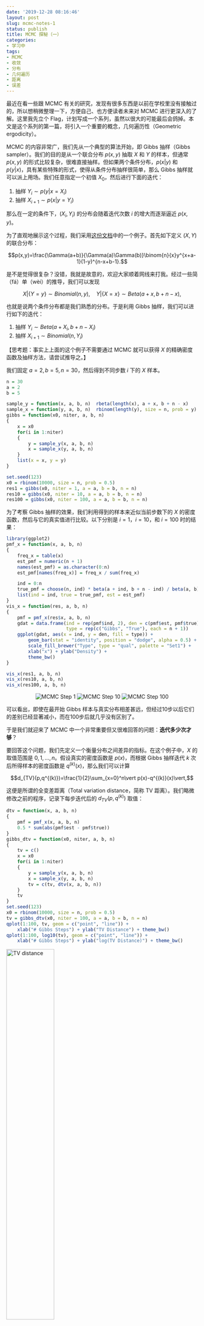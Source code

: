 ```yaml
---
date: '2019-12-28 08:16:46'
layout: post
slug: mcmc-notes-1
status: publish
title: MCMC 探秘（一）
categories:
- 学习中
tags:
- MCMC
- 收敛
- 分布
- 几何遍历
- 距离
- 误差
---
```


最近在看一些跟 MCMC 有关的研究，发现有很多东西是以前在学校里没有接触过的，所以想稍微整理一下，方便自己、也方便读者未来对 MCMC 进行更深入的了解。这里我先立个 Flag，计划写成一个系列，虽然以很大的可能最后会鸽掉。本文是这个系列的第一篇，将引入一个重要的概念，几何遍历性（Geometric ergodicity）。

MCMC 的内容非常广，我们先从一个典型的算法开始，即 Gibbs 抽样（Gibbs sampler）。我们的目的是从一个联合分布 $p(x,y)$ 抽取 $X$ 和 $Y$ 的样本，但通常 $p(x,y)$ 的形式比较复杂，很难直接抽样。但如果两个条件分布，$p(x\vert y)$ 和 $p(y\vert x)$，具有某些特殊的形式，使得从条件分布抽样很简单，那么 Gibbs 抽样就可以派上用场。我们任意指定一个初值 $X_0$，然后进行下面的迭代：

1. 抽样 $Y_i\sim p(y\vert x=X_i)$
2. 抽样 $X_{i+1}\sim p(x\vert y=Y_i)$

那么在一定的条件下，$(X_i,Y_i)$ 的分布会随着迭代次数 $i$ 的增大而逐渐逼近 $p(x,y)$。

<!-- more -->

为了直观地展示这个过程，我们采用[这份文档](http://www.ccs.neu.edu/home/vip/teach/DMcourse/5_topicmodel_summ/notes_slides/sampling/notes-gibbs-metro.pdf)中的一个例子。首先如下定义 $(X,Y)$
的联合分布：

$$p(x,y)=\frac{\Gamma(a+b)}{\Gamma(a)\Gamma(b)}\binom{n}{x}y^{x+a-1}(1-y)^{n-x+b-1}.$$

是不是觉得很复杂？没错，我就是故意的，欢迎大家顺着网线来打我。经过一些简（fá）单（wèi）的推导，我们可以发现

$$X|\{Y=y\}\sim Binomial(n,y),\quad Y|\{X=x\}\sim Beta(a+x,b+n-x),$$

也就是说两个条件分布都是我们熟悉的分布。于是利用 Gibbs 抽样，我们可以进行如下的迭代：

1. 抽样 $Y_i\sim Beta(a+X_i,b+n-X_i)$
2. 抽样 $X_{i+1}\sim Binomial(n,Y_i)$

【思考题：事实上上面的这个例子不需要通过 MCMC 就可以获得 $X$ 的精确密度函数及抽样方法，请尝试推导之。】

我们固定 $a=2,b=5,n=30$，然后得到不同步数 $i$ 下的 $X$ 样本。


```r
n = 30
a = 2
b = 5

sample_y = function(x, a, b, n)  rbeta(length(x), a + x, b + n - x)
sample_x = function(y, a, b, n)  rbinom(length(y), size = n, prob = y)
gibbs = function(x0, niter, a, b, n)
{
    x = x0
    for(i in 1:niter)
    {
        y = sample_y(x, a, b, n)
        x = sample_x(y, a, b, n)
    }
    list(x = x, y = y)
}

set.seed(123)
x0 = rbinom(10000, size = n, prob = 0.5)
res1 = gibbs(x0, niter = 1, a = a, b = b, n = n)
res10 = gibbs(x0, niter = 10, a = a, b = b, n = n)
res100 = gibbs(x0, niter = 100, a = a, b = b, n = n)
```

为了考察 Gibbs 抽样的效果，我们利用得到的样本来近似当前步数下的 $X$ 的密度函数，然后与它的真实值进行比较。以下分别是 $i=1$，$i=10$，和 $i=100$ 时的结果：

```r
library(ggplot2)
pmf_x = function(x, a, b, n)
{
    freq_x = table(x)
    est_pmf = numeric(n + 1)
    names(est_pmf) = as.character(0:n)
    est_pmf[names(freq_x)] = freq_x / sum(freq_x)

    ind = 0:n
    true_pmf = choose(n, ind) * beta(a + ind, b + n - ind) / beta(a, b)
    list(ind = ind, true = true_pmf, est = est_pmf)
}
vis_x = function(res, a, b, n)
{
    pmf = pmf_x(res$x, a, b, n)
    gdat = data.frame(ind = rep(pmf$ind, 2), den = c(pmf$est, pmf$true),
                      type = rep(c("Gibbs", "True"), each = n + 1))
    ggplot(gdat, aes(x = ind, y = den, fill = type)) +
        geom_bar(stat = "identity", position = "dodge", alpha = 0.5) +
        scale_fill_brewer("Type", type = "qual", palette = "Set1") +
        xlab("x") + ylab("Density") +
        theme_bw()
}

vis_x(res1, a, b, n)
vis_x(res10, a, b, n)
vis_x(res100, a, b, n)
```

<div align="center">
    <img src="https://yixuan.cos.name/cn/images/mcmc-step-1.png" alt="MCMC Step 1" />
    <img src="https://yixuan.cos.name/cn/images/mcmc-step-10.png" alt="MCMC Step 10" />
    <img src="https://yixuan.cos.name/cn/images/mcmc-step-100.png" alt="MCMC Step 100" />
</div>

可以看出，即使在最开始 Gibbs 样本与真实分布相差甚远，但经过10步以后它们的差别已经显著减小，而在100步后就几乎没有区别了。

于是我们就迎来了 MCMC 中一个非常重要但又很难回答的问题：**迭代多少次才够**？

要回答这个问题，我们先定义一个衡量分布之间差异的指标。在这个例子中，$X$ 的取值范围是 $0,1,\ldots,n$。假设真实的密度函数是 $p(x)$，而根据 Gibbs 抽样迭代 $k$ 次后所得样本的密度函数是 $q^{(k)}(x)$，那么我们可以计算

$$d_{TV}(p,q^{(k)})=\frac{1}{2}\sum_{x=0}^n\vert p(x)-q^{(k)}(x)\vert,$$

这便是所谓的全变差距离（Total variation distance，简称 TV 距离）。我们略微修改之前的程序，记录下每步迭代后的
$d_{TV}(p,q^{(k)})$ 取值：

```r
dtv = function(x, a, b, n)
{
    pmf = pmf_x(x, a, b, n)
    0.5 * sum(abs(pmf$est - pmf$true))
}
gibbs_dtv = function(x0, niter, a, b, n)
{
    tv = c()
    x = x0
    for(i in 1:niter)
    {
        y = sample_y(x, a, b, n)
        x = sample_x(y, a, b, n)
        tv = c(tv, dtv(x, a, b, n))
    }
    tv
}
set.seed(123)
x0 = rbinom(10000, size = n, prob = 0.5)
tv = gibbs_dtv(x0, niter = 100, a = a, b = b, n = n)
qplot(1:100, tv, geom = c("point", "line")) +
    xlab("# Gibbs Steps") + ylab("TV Distance") + theme_bw()
qplot(1:100, log10(tv), geom = c("point", "line")) +
    xlab("# Gibbs Steps") + ylab("log(TV Distance)") + theme_bw()
```

<img src="https://yixuan.cos.name/cn/images/mcmc-tv.png" alt="TV distance" width="50%" />
<img src="https://yixuan.cos.name/cn/images/mcmc-log-tv.png" alt="log-TV distance" width="50%" />

这里左图是 $d_{TV}(p,q^{(k)})$ 随 $k$ 的变化，右图是对 $d_{TV}(p,q^{(k)})$ 取对数后的结果。可以看出，右图的散点在前期基本处在一条直线上，说明 Gibbs 样本与真实分布的 TV 距离几乎是随着迭代步数而**指数**下降的。后期保持一个接近于零的常数是因为 $q^{(k)}(x)$ 是用样本的经验分布逼近的，因此会有一些跟样本量有关的随机误差，它不会随着迭代步数的增大而消失。

我们以后会发现，这一误差呈指数衰减的性质会在 MCMC 的分析中占据非常重要的位置。用更正式的语言来说，如果一个 MCMC 算法经过有限步迭代后样本的分布与真实分布之间的 TV 距离（$d_{TV}(p,q^{(k)})$）随迭代步数（$k$）呈指数性的衰减，即存在常数 $C>0$ 和 $\rho>0$ 使得

$$d_{TV}(p,q^{(k)})\le Ce^{-\rho k},$$

那么我们就称这个 MCMC 算法是几何遍历（Geometric ergodic）的。几何遍历性之所以重要，是因为它代表了**快速**收敛的特点：具有几何遍历性的 MCMC 算法通常只需很少的步数就可以近似真实的分布，正如前面的例子展示的那样。事实上，对于大部分我们使用的 MCMC 算法，几何遍历性都是成立的，但要严格进行证明却不是一件简单事。关于这一点，就放到以后再说了。

欲知后事如何，且听不知道有没有下回的下回分解。

附：【思考题】答案

经过推导，可以发现

$$Y\sim Beta(a,b),\quad X|\{Y=y\}\sim Binomial(n,y),$$

换言之，$Y$ 服从一个 Beta 分布，取值范围是 $(0,1)$，而给定 $Y=y$，$X$ 服从一个概率为 $y$ 的二项分布。$X$ 精确的密度函数为

$$p(x)=\binom{n}{x}\frac{B(a+x,b+n-x)}{B(a,b)},$$

其中 $B(a,b)=\Gamma(a)\Gamma(b)/\Gamma(a+b)$ 是 Beta 函数。
